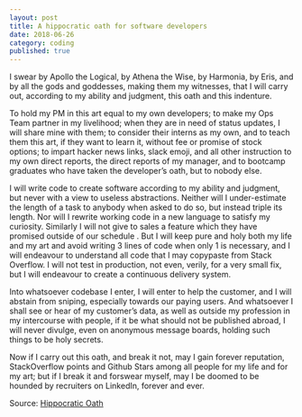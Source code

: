 ```yaml
---
layout: post
title: A hippocratic oath for software developers
date: 2018-06-26
category: coding
published: true
---
```


I swear by Apollo the Logical, by Athena the Wise, by Harmonia, by Eris, and by all the gods and goddesses, making them my witnesses, that I will carry out, according to my ability and judgment, this oath and this indenture.

To hold my PM in this art equal to my own developers; to make my Ops Team partner in my livelihood; when they are in need of status updates, I will share mine with them; to consider their interns as my own, and to teach them this art, if they want to learn it, without fee or promise of stock options; to impart hacker news links, slack emoji, and all other instruction to my own direct reports, the direct reports of my manager, and to bootcamp graduates who have taken the developer’s oath, but to nobody else.

I will write code to create software according to my ability and judgment, but never with a view to useless abstractions. Neither will I under-estimate the length of a task to anybody when asked to do so, but instead triple its length.  Nor will I rewrite working code in a new language to satisfy my curiosity.  Similarly I will not give to sales a feature which they have promised outside of our schedule . But I will keep pure and holy both my life and my art and avoid writing 3 lines of code when only 1 is necessary, and I will endeavour to understand all code that I may copypaste from Stack Overflow. I will not test in production, not even, verily, for a very small fix, but I will endeavour to create a continuous delivery system.

Into whatsoever codebase I enter, I will enter to help the customer, and I will abstain from sniping, especially towards our paying users. And whatsoever I shall see or hear of my customer’s data, as well as outside my profession in my intercourse with people, if it be what should not be published abroad, I will never divulge, even on anonymous message boards, holding such things to be holy secrets.

Now if I carry out this oath, and break it not, may I gain forever reputation, StackOverflow points and Github Stars among all people for my life and for my art; but if I break it and forswear myself, may I be doomed to be hounded by recruiters on LinkedIn, forever and ever.

Source: [Hippocratic Oath](https://en.wikipedia.org/wiki/Hippocratic_Oath)
